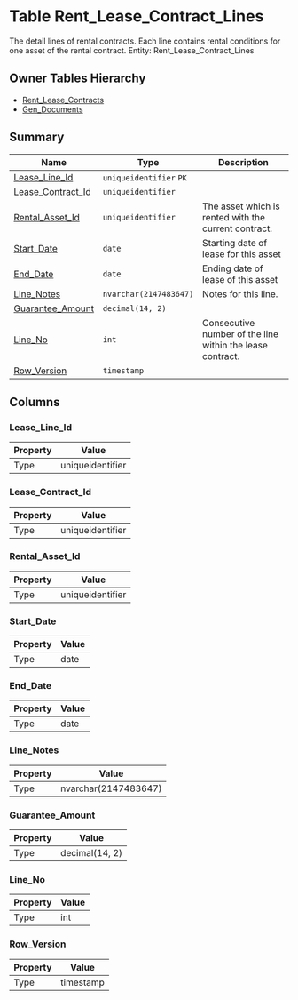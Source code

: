 # Table Rent_Lease_Contract_Lines

The detail lines of rental contracts. Each line contains rental conditions for one asset of the rental contract. Entity: Rent_Lease_Contract_Lines

## Owner Tables Hierarchy

* [Rent_Lease_Contracts](Rent_Lease_Contracts.md)
* [Gen_Documents](Gen_Documents.md)

## Summary

| Name | Type | Description |
| - | - | --- |
|[Lease_Line_Id](#lease_line_id)|`uniqueidentifier` `PK`||
|[Lease_Contract_Id](#lease_contract_id)|`uniqueidentifier` ||
|[Rental_Asset_Id](#rental_asset_id)|`uniqueidentifier` |The asset which is rented with the current contract.|
|[Start_Date](#start_date)|`date` |Starting date of lease for this asset|
|[End_Date](#end_date)|`date` |Ending date of lease of this asset|
|[Line_Notes](#line_notes)|`nvarchar(2147483647)` |Notes for this line.|
|[Guarantee_Amount](#guarantee_amount)|`decimal(14, 2)` ||
|[Line_No](#line_no)|`int` |Consecutive number of the line within the lease contract.|
|[Row_Version](#row_version)|`timestamp` ||

## Columns

### Lease_Line_Id

| Property | Value |
| - | - |
|Type|uniqueidentifier|

### Lease_Contract_Id

| Property | Value |
| - | - |
|Type|uniqueidentifier|

### Rental_Asset_Id

| Property | Value |
| - | - |
|Type|uniqueidentifier|

### Start_Date

| Property | Value |
| - | - |
|Type|date|

### End_Date

| Property | Value |
| - | - |
|Type|date|

### Line_Notes

| Property | Value |
| - | - |
|Type|nvarchar(2147483647)|

### Guarantee_Amount

| Property | Value |
| - | - |
|Type|decimal(14, 2)|

### Line_No

| Property | Value |
| - | - |
|Type|int|

### Row_Version

| Property | Value |
| - | - |
|Type|timestamp|


